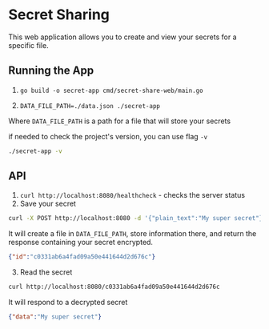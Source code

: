 # Secret Sharing

This web application allows you to create and view your secrets for a specific file.

## Running the App

1. `go build -o secret-app cmd/secret-share-web/main.go`

2. `DATA_FILE_PATH=./data.json ./secret-app`

Where `DATA_FILE_PATH` is a path for a file that will store your secrets

if needed to check the project's version, you can use flag `-v`
```bash
./secret-app -v
```

## API
1. `curl http://localhost:8080/healthcheck` - checks the server status
2. Save your secret
```bash
curl -X POST http://localhost:8080 -d '{"plain_text":"My super secret"}'
```
It will create a file in `DATA_FILE_PATH`, store information there, and return the response containing your secret encrypted.

```json
{"id":"c0331ab6a4fad09a50e441644d2d676c"}
```

3. Read the secret

```bash
curl http://localhost:8080/c0331ab6a4fad09a50e441644d2d676c
```

It will respond to a decrypted secret
```json
{"data":"My super secret"}
```
